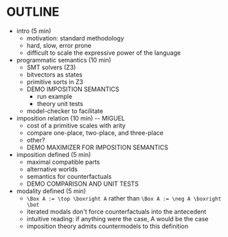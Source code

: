 # OUTLINE

- intro (5 min)
  - motivation: standard methodology
  - hard, slow, error prone
  - difficult to scale the expressive power of the language
- programmatic semantics (10 min)
  - SMT solvers (Z3)
  - bitvectors as states
  - primitive sorts in Z3
  - DEMO IMPOSITION SEMANTICS
    - run example
    - theory unit tests
  - model-checker to facilitate
- imposition relation (10 min) -- MIGUEL
  - cost of a primitive scales with arity
  - compare one-place, two-place, and three-place
  - other?
  - DEMO MAXIMIZER FOR IMPOSITION SEMANTICS
- imposition defined (5 min)
  - maximal compatible parts
  - alternative worlds
  - semantics for counterfactuals
  - DEMO COMPARISON AND UNIT TESTS
- modality defined (5 min)
  - `\Box A := \top \boxright A` rather than `\Box A := \neg A \boxright \bot`
  - iterated modals don't force counterfactuals into the antecedent
  - intuitive reading: if anything were the case, A would be the case
  - imposition theory admits countermodels to this definition
